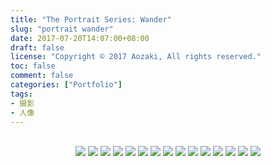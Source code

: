 ```yaml
---
title: "The Portrait Series: Wander"
slug: "portrait wander"
date: 2017-07-20T14:07:00+08:00
draft: false
license: "Copyright © 2017 Aozaki, All rights reserved."
toc: false
comment: false
categories: ["Portfolio"]
tags: 
- 摄影
- 人像
---
```


<br>
<center>
    <img src="https://img.aozaki-kuro.com/20170720_0001.jpg">
    <img src="https://img.aozaki-kuro.com/20170720_0002.jpg">
    <img src="https://img.aozaki-kuro.com/20170720_0003.jpg">
    <img src="https://img.aozaki-kuro.com/20170720_0004.jpg">
    <img src="https://img.aozaki-kuro.com/20170720_0005.jpg">
    <img src="https://img.aozaki-kuro.com/20170720_0006.jpg">
    <img src="https://img.aozaki-kuro.com/20170720_0007.jpg">
    <img src="https://img.aozaki-kuro.com/20170720_0008.jpg">
    <img src="https://img.aozaki-kuro.com/20170720_0009.jpg">
    <img src="https://img.aozaki-kuro.com/20170720_0010.jpg">
    <img src="https://img.aozaki-kuro.com/20170720_0011.jpg">
    <img src="https://img.aozaki-kuro.com/20170720_0012.jpg">
    <img src="https://img.aozaki-kuro.com/20170720_0013.jpg">
    <img src="https://img.aozaki-kuro.com/20170720_0014.jpg">
    <img src="https://img.aozaki-kuro.com/20170720_0015.jpg">
</center>
